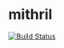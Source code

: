 mithril
=======

[![Build Status](https://travis-ci.org/philipturnbull/mithril.svg?branch=master)](https://travis-ci.org/philipturnbull/mithril)
